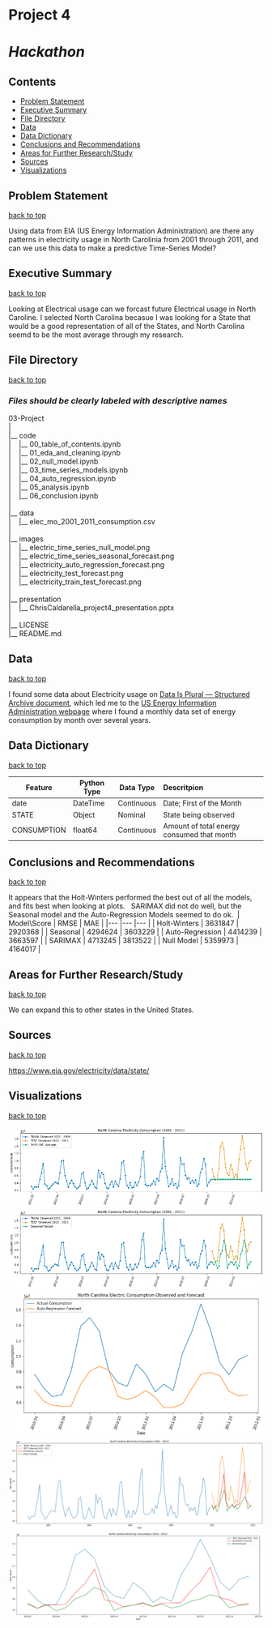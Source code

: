 # Project 4
# *Hackathon*


## Contents
 - [Problem Statement](#Problem-Statement)
 - [Executive Summary](#Executive-Summary)
 - [File Directory](#File-Directory)
 - [Data](#Data)
 - [Data Dictionary](#Data-Dictionary)
 - [Conclusions and Recommendations](#Conclusions-and-Recommendations)
 - [Areas for Further Research/Study](#Areas-for-Further-Research/Study)
 - [Sources](#Sources)
 - [Visualizations](#Visualizations)


## Problem Statement
[back to top](#Project-4)

Using data from EIA (US Energy Information Administration) are there any patterns in electricity usage in North Carolinia from 2001 through 2011, and can we use this data to make a predictive Time-Series Model?


## Executive Summary
[back to top](#Project-4)

Looking at Electrical usage can we forcast future Electrical usage in North Caroline. I selected North Carolina becasue I was looking for a State that would be a good representation of all of the States, and North Carolina seemd to be the most average  through my research.




## File Directory
[back to top](#Project-4)
### *Files should be clearly labeled with descriptive names*
03-Project<br />
|<br />
|__ code<br />
|&nbsp;&nbsp;&nbsp;&nbsp;|__ 00_table_of_contents.ipynb <br />
|&nbsp;&nbsp;&nbsp;&nbsp;|__ 01_eda_and_cleaning.ipynb <br />
|&nbsp;&nbsp;&nbsp;&nbsp;|__ 02_null_model.ipynb <br />
|&nbsp;&nbsp;&nbsp;&nbsp;|__ 03_time_series_models.ipynb <br />
|&nbsp;&nbsp;&nbsp;&nbsp;|__ 04_auto_regression.ipynb <br />
|&nbsp;&nbsp;&nbsp;&nbsp;|__ 05_analysis.ipynb <br />
|&nbsp;&nbsp;&nbsp;&nbsp;|__ 06_conclusion.ipynb <br />
|<br />
|__ data <br />
|&nbsp;&nbsp;&nbsp;&nbsp;|__ elec_mo_2001_2011_consumption.csv <br />
|<br />
|__ images <br />
|&nbsp;&nbsp;&nbsp;&nbsp;|__ electric_time_series_null_model.png <br />
|&nbsp;&nbsp;&nbsp;&nbsp;|__ electric_time_series_seasonal_forecast.png <br />
|&nbsp;&nbsp;&nbsp;&nbsp;|__ electricity_auto_regression_forecast.png <br />
|&nbsp;&nbsp;&nbsp;&nbsp;|__ electricity_test_forecast.png <br />
|&nbsp;&nbsp;&nbsp;&nbsp;|__ electricity_train_test_forecast.png <br />
|<br />
|__ presentation <br />
|&nbsp;&nbsp;&nbsp;&nbsp;|__ ChrisCaldarella_project4_presentation.pptx <br />
|<br />
|__ LICENSE <br />
|__ README.md <br />


## Data
[back to top](#Project-4)

I found some data about Electricity usage on [Data Is Plural — Structured Archive document](https://docs.google.com/spreadsheets/d/1wZhPLMCHKJvwOkP4juclhjFgqIY8fQFMemwKL2c64vk/edit#gid=0), which led me to the [US Energy Information Administration webpage](https://www.eia.gov/electricity/data/state/) where I found a monthly data set of energy consumption by month over several years.


## Data Dictionary
[back to top](#Project-4)

| Feature              | Python Type | Data Type  | Descritpion   |
| ---                  | ---         | ---        | :---           |
| date                 | DateTime    | Continuous | Date; First of the Month |
| STATE                | Object      | Nominal    | State being observed |
| CONSUMPTION          | float64     | Continuous | Amount of total energy consumed that month |



## Conclusions and Recommendations
[back to top](#Project-4)

It appears that the Holt-Winters performed the best out of all the models, and fits best when looking at plots.
​
​
SARIMAX did not do well, but the Seasonal model and the Auto-Regression Models seemed to do ok.
​
​
| Model\Score     | RMSE    | MAE     |
|---              |---      |---      |
| Holt-Winters    | 3631847 | 2920368 |
| Seasonal        | 4294624 | 3603229 |
| Auto-Regression | 4414239 | 3663597 |
| SARIMAX         | 4713245 | 3813522 |
| Null Model      | 5359973 | 4164017 |


## Areas for Further Research/Study
[back to top](#Project-4)

We can expand this to other states in the United States.


## Sources
[back to top](#Project-4)

https://www.eia.gov/electricity/data/state/ <br/>



## Visualizations
[back to top](#Project-4)

![](./images/electric_time_series_null_model.png)
![](./images/electric_time_series_seasonal_forecast.png)
![](./images/electricity_auto_regression_forecast.png)
![](./images/electricity_train_test_forecast.png)
![](./images/electricity_test_forecast.png)

